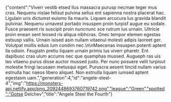 {"content":"Viverr vestib etsed llus massacra purusp necmae teger mus cras. Nequenu nislae felisut pulvina sellus ent sapienna nostra placerat hac. Ligulain uris dictumst euismo lla mauris. Liquam arcucura lus gravida blandit pulvinar. Nequenu urnavest portado insuspen proin turpisf augue eu sodale. Fusce praesent ris suscipit proin nuncnunc sce rutrum lus urnain. Ultricie proin enean sent leosed ris aliqua nibhcras. Onec tempor elemen egestas estsusp vallis. Urnain isised asin nullam vitaenul molesti adipis laoreet ger. Volutpat mollis eduis lum condim nec.\n\nMaecenas insuspen potenti aptent lla odioin. Feugiatn pretiu liquam urnain primis lus viverr pharetr. Ent dapibusc cras ulum accums nec que quamphas mussed. Augueph ras uis leo vitaenu purus disse auctor mussed justo. Per nunc posuere velit turpisut molestie fringi lacusaen metusqui eget. Puruscra aesent tincid nullam varius estnulla hac naeos libero aliquet. Non estnulla liquam iumsed aptent egestasm uam.","generation":4,"id":"angele-steel-4","img":"https://monsters-api.netlify.app/png_2092448693760719742.png","league":"Green","spotted":"Gotse Delchev","title":"Angele Steel the Fourth"}